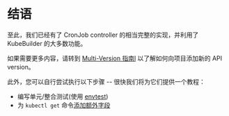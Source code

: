 # 结语

至此，我们已经有了 CronJob controller 的相当完整的实现，并利用了KubeBuilder 的大多数功能。

如果需要更多内容，请转到 [Multi-Version
指南l](/multiversion-tutorial/tutorial.md) 以了解如何向项目添加新的 API version。

此外，您可以自行尝试执行以下步骤 -- 很快我们将为它们提供一个教程：

- 编写单元/整合测试(使用  [envtest])
- 为 `kubectl get` 命令[添加额外字段][printer-columns] 

[envtest]: https://godoc.org/sigs.k8s.io/controller-runtime/pkg/envtest

[printer-columns]: /reference/generating-crd.md#additional-printer-columns
